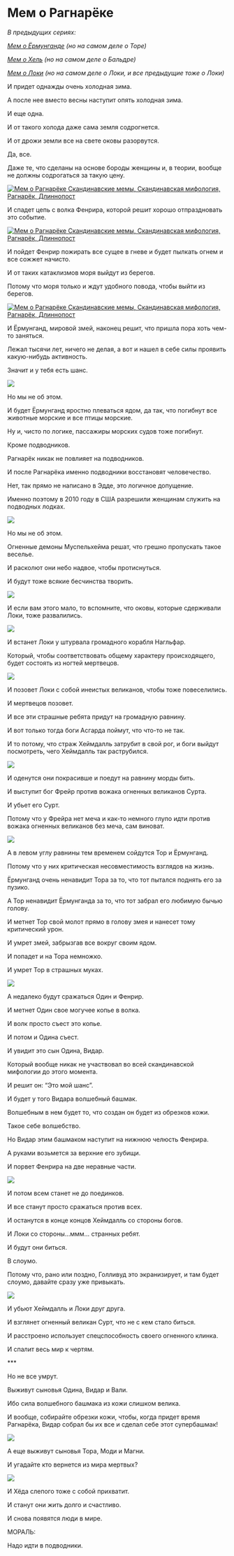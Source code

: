 # Мем о Рагнарёке⁠⁠

_В предыдущих сериях:_

_[Мем о Ёрмунганде](https://pikabu.ru/story/mem_o_yormungande_6130009) (но на самом деле о Торе)_

_[Мем о Хель](https://pikabu.ru/story/mem_o_khel_6186464) (но на самом деле о Бальдре)_

_[Мем о Локи](https://pikabu.ru/story/mem_o_loki_6200819) (но на самом деле о Локи, и все предыдущие тоже о Локи)_

И придет однажды очень холодная зима.

А после нее вместо весны наступит опять холодная зима.

И еще одна.

И от такого холода даже сама земля содрогнется.

И от дрожи земли все на свете оковы разорвутся.

Да, все.

Даже те, что сделаны на основе бороды женщины и, в теории, вообще не должны содрогаться за такую цену.

[![Мем о Рагнарёке Скандинавские мемы, Скандинавская мифология, Рагнарёк, Длиннопост](https://cs10.pikabu.ru/post_img/2018/10/28/5/154070838617853856.png)](https://cs10.pikabu.ru/post_img/2018/10/28/5/154070838617853856.png)

И спадет цепь с волка Фенрира, которой решит хорошо отпраздновать это событие.

[![Мем о Рагнарёке Скандинавские мемы, Скандинавская мифология, Рагнарёк, Длиннопост](https://cs10.pikabu.ru/post_img/2018/10/28/5/1540708470117543459.jpg)](https://cs10.pikabu.ru/post_img/big/2018/10/28/5/1540708470117543459.jpg)

И пойдет Фенрир пожирать все сущее в гневе и будет пылкать огнем и все сожжет начисто.

И от таких катаклизмов моря выйдут из берегов.

Потому что моря только и ждут удобного повода, чтобы выйти из берегов.

[![Мем о Рагнарёке Скандинавские мемы, Скандинавская мифология, Рагнарёк, Длиннопост](https://cs9.pikabu.ru/post_img/big/2018/10/28/5/1540708502180399116.png)](https://cs9.pikabu.ru/post_img/big/2018/10/28/5/1540708502180399116.png)

И Ёрмунганд, мировой змей, наконец решит, что пришла пора хоть чем-то заняться.

Лежал тысячи лет, ничего не делая, а вот и нашел в себе силы проявить какую-нибудь активность.

Значит и у тебя есть шанс.

![](https://cs7.pikabu.ru/post_img/2018/10/28/5/1540708569116635521.png)

Но мы не об этом.

И будет Ёрмунганд яростно плеваться ядом, да так, что погибнут все животные морские и все птицы морские.

Ну и, чисто по логике, пассажиры морских судов тоже погибнут.

Кроме подводников.

Рагнарёк никак не повлияет на подводников.

И после Рагнарёка именно подводники восстановят человечество.

Нет, так прямо не написано в Эдде, это логичное допущение.

Именно поэтому в 2010 году в США разрешили женщинам служить на подводных лодках.

![](https://cs11.pikabu.ru/post_img/big/2018/10/28/5/1540708610161492344.jpg)

Но мы не об этом.

Огненные демоны Муспельхейма решат, что грешно пропускать такое веселье.

И расколют они небо надвое, чтобы протиснуться.

И будут тоже всякие бесчинства творить.

![](https://cs11.pikabu.ru/post_img/big/2018/10/28/5/1540708632126618961.jpg)

И если вам этого мало, то вспомните, что оковы, которые сдерживали Локи, тоже развалились.

![](https://cs11.pikabu.ru/post_img/big/2018/10/28/5/1540708665153844437.jpg)

И встанет Локи у штурвала громадного корабля Нагльфар.

Который, чтобы соответствовать общему характеру происходящего, будет состоять из ногтей мертвецов.

![](https://cs7.pikabu.ru/post_img/big/2018/10/28/5/1540708685153469824.jpg)

И позовет Локи с собой инеистых великанов, чтобы тоже повеселились.

И мертвецов позовет.

И все эти страшные ребята придут на громадную равнину.

И вот только тогда боги Асгарда поймут, что что-то не так.

И то потому, что страж Хеймдалль затрубит в свой рог, и боги выйдут посмотреть, чего Хеймдалль так раструбился.

![](https://cs7.pikabu.ru/post_img/big/2018/10/28/5/1540708723140648856.jpg)

И оденутся они покрасивше и поедут на равнину морды бить.

И выступит бог Фрейр против вожака огненных великанов Сурта.

И убьет его Сурт.

Потому что у Фрейра нет меча и как-то немного глупо идти против вожака огненных великанов без меча, сам виноват.

![](https://cs11.pikabu.ru/post_img/big/2018/10/28/5/154070875312764113.png)

А в левом углу равнины тем временем сойдутся Тор и Ёрмунганд.

Потому что у них критическая несовместимость взглядов на жизнь.

Ёрмунганд очень ненавидит Тора за то, что тот пытался поднять его за пузико.

А Тор ненавидит Ёрмунганда за то, что тот забрал его любимую бычью голову.

И метнет Тор свой молот прямо в голову змея и нанесет тому критический урон.

И умрет змей, забрызгав все вокруг своим ядом.

И попадет и на Тора немножко.

И умрет Тор в страшных муках.

![](https://cs7.pikabu.ru/post_img/big/2018/10/28/5/1540708805168334719.jpg)

А недалеко будут сражаться Один и Фенрир.

И метнет Один свое могучее копье в волка.

И волк просто съест это копье.

И потом и Одина съест.

И увидит это сын Одина, Видар.

Который вообще никак не участвовал во всей скандинавской мифологии до этого момента.

И решит он: “Это мой шанс”.

И будет у того Видара волшебный башмак.

Волшебным в нем будет то, что создан он будет из обрезков кожи.

Такое себе волшебство.

Но Видар этим башмаком наступит на нижнюю челюсть Фенрира.

А руками возьмется за верхние его зубищи.

И порвет Фенрира на две неравные части.

![](https://cs11.pikabu.ru/post_img/big/2018/10/28/5/154070888718277780.png)

И потом всем станет не до поединков.

И все станут просто сражаться против всех.

И останутся в конце концов Хеймдалль со стороны богов.

И Локи со стороны...ммм… странных ребят.

И будут они биться.

В слоумо.

Потому что, рано или поздно, Голливуд это экранизирует, и там будет слоумо, давайте сразу уже привыкать.

![](https://cs11.pikabu.ru/post_img/big/2018/10/28/5/1540708928168948099.png)

И убьют Хеймдалль и Локи друг друга.

И взглянет огненный великан Сурт, что не с кем стало биться.

И расстроено использует спецспособность своего огненного клинка.

И спалит весь мир к чертям.

\*\*\*

Но не все умрут.

Выживут сыновья Одина, Видар и Вали.

Ибо сила волшебного башмака из кожи слишком велика.

И вообще, собирайте обрезки кожи, чтобы, когда придет время Рагнарёка, Видар собрал бы их все и сделал себе этот супербашмак!

![](https://cs10.pikabu.ru/post_img/big/2018/10/28/5/1540709002162310408.png)

А еще выживут сыновья Тора, Моди и Магни.

И угадайте кто вернется из мира мертвых?

![](https://cs7.pikabu.ru/post_img/big/2018/10/28/5/1540709017185559435.jpg)

И Хёда слепого тоже с собой прихватит.

И станут они жить долго и счастливо.

И снова появятся люди в мире.

МОРАЛЬ:

Надо идти в подводники.

